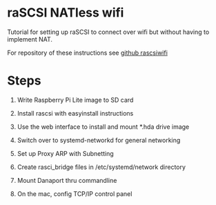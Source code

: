 # raSCSI NATless wifi
Tutorial for setting up raSCSI to connect over wifi but without having to implement NAT.

For repository of these instructions see [github rascsiwifi](https://github.com/grkidwell/rascsiwifi)


# Steps


1. Write Raspberry Pi Lite image to SD card

2. Install rascsi with easyinstall instructions

3. Use the web interface to install and mount *.hda drive image

4. Switch over to systemd-networkd for general networking

5. Set up Proxy ARP with Subnetting

6. Create rasci_bridge files in /etc/systemd/network directory

7. Mount Danaport thru commandline

8. On the mac, config TCP/IP control panel






